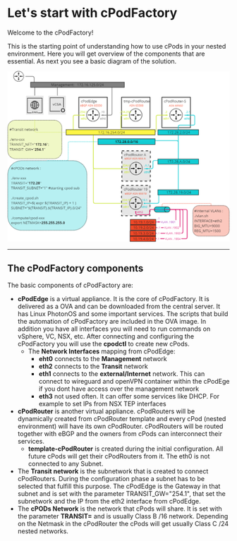# Let's start with cPodFactory

Welcome to the cPodFactory!

This is the starting point of understanding how to use cPods in your nested environment. Here you will get overview of the components that are essential. As next you see a basic diagram of the solution. 

![cpodfactory diagram](images/basic-cpod-diagram.png)

----
## The cPodFactory components

The basic components of cPodFactory are:

*	**cPodEdge** is a virtual appliance. It is the core of cPodFactory. It is delivered as a OVA and can be downloaded from the central server. It has Linux PhotonOS and some important services. The scripts that build the automation of cPodFactory are included in the OVA image. In addition you have all interfaces you will need to run commands on vSphere, VC, NSX, etc. After connecting and configuring the cPodFactory you will use the **cpodctl** to create new cPods.
	*	The **Network Interfaces** mapping from cPodEdge:
		* **eht0** connects to the **Management** network
		* **eth2** connects to the **Transit** network
		* **eth1** connects to the **external/Internet** network. This can connect to wireguard and openVPN container within the cPodEge if you dont have access over the management network
		* **eth3** not used often. It can offer some services like DHCP. For example to set IPs from NSX TEP interfaces 
*	**cPodRouter** is another virtual appliance. cPodRouters will be dynamically created from cPodRouter template and every cPod (nested environment) will have its own cPodRouter. cPodRouters will be routed together with eBGP and the owners from cPods can interconnect their services.
	* **template-cPodRouter** is created during the initial configuration. All future cPods will get their cPodRouters from it. The eth0 is not connected to any Subnet.
*	The **Transit network** is the subnetwork that is created to connect cPodRouters. During the configuration phase a subnet has to be selected that fulfill this purpose. The cPodEdge is the Gateway in that subnet and is set with the parameter TRANSIT_GW="254.1", that set the subnetwork and the IP from the eth2 interface from cPodEdge.
*	The **cPODs Network** is the network that cPods will share. It is set with the parameter **TRANSIT=** and is usually Class B /16 network. Depending on the Netmask in the cPodRouter the cPods will get usually Class C /24 nested networks.